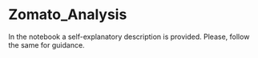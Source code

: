 # Zomato_Analysis
In the notebook a self-explanatory description is provided.
Please, follow the same for guidance.
